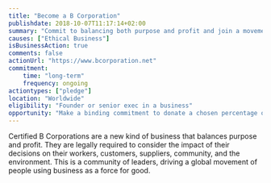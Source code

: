 ```yaml
---
title: "Become a B Corporation"
publishdate: 2018-10-07T11:17:14+02:00
summary: "Commit to balancing both purpose and profit and join a movement of people using business as a force for good."
causes: ["Ethical Business"]
isBusinessAction: true
comments: false
actionUrl: "https://www.bcorporation.net"
commitment:
    time: "long-term"
    frequency: ongoing
actiontypes: ["pledge"]
location: "Worldwide"
eligibility: "Founder or senior exec in a business"
opportunity: "Make a binding commitment to donate a chosen percentage of your personal proceeds at the point of liquidity. Choose the percentage that's right for you, above our minimum 2%."
---
```


Certified B Corporations are a new kind of business that balances purpose and profit. They are legally required to consider the impact of their decisions on their workers, customers, suppliers, community, and the environment. This is a community of leaders, driving a global movement of people using business as a force for good.